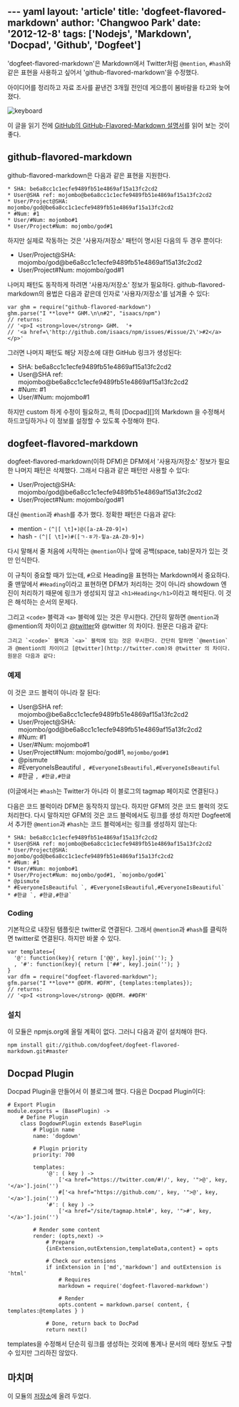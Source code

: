 --- yaml
layout: 'article'
title: 'dogfeet-flavored-markdown'
author: 'Changwoo Park'
date: '2012-12-8'
tags: ['Nodejs', 'Markdown', 'Docpad', 'Github', 'Dogfeet']
---

'dogfeet-flavored-markdown'은 Markdown에서 Twitter처럼 `@mention`, `#hash`와 같은 표현을 사용하고 싶어서 'github-flavored-markdown'을 수정했다.

아이디어를 정리하고 자료 조사를 끝낸건 3개월 전인데 게으름이 봄바람을 타고와 늦어 졌다.

![keyboard](/articles/2012/dogfeet-flavored-markdown/keyboard.png)

이 글을 읽기 전에 [GitHub의 GitHub-Flavored-Markdown 설명서][github-flavored-markdown-help]를 읽어 보는 것이 좋다.

## github-flavored-markdown

github-flavored-markdown은 다음과 같은 표현을 지원한다.

    * SHA: be6a8cc1c1ecfe9489fb51e4869af15a13fc2cd2
    * User@SHA ref: mojombo@be6a8cc1c1ecfe9489fb51e4869af15a13fc2cd2
    * User/Project@SHA: mojombo/god@be6a8cc1c1ecfe9489fb51e4869af15a13fc2cd2
    * #Num: #1
    * User/#Num: mojombo#1
    * User/Project#Num: mojombo/god#1

하지만 실제로 작동하는 것은 '사용자/저장소' 패턴이 명시된 다음의 두 경우 뿐이다:

 * User/Project@SHA: mojombo/god@be6a8cc1c1ecfe9489fb51e4869af15a13fc2cd2
 * User/Project#Num: mojombo/god#1

나머지 패턴도 동작하게 하려면 '사용자/저장소' 정보가 필요하다. github-flavored-markdown의 용법은 다음과 같은데 인자로 '사용자/저장소'를 넘겨줄 수 있다:

    var ghm = require("github-flavored-markdown")
    ghm.parse("I **love** GHM.\n\n#2", "isaacs/npm")
    // returns:
    // '<p>I <strong>love</strong> GHM.  '+
    // '<a href=\'http://github.com/isaacs/npm/issues/#issue/2\'>#2</a></p>'

그러면 나머지 패턴도 해당 저장소에 대한 GitHub 링크가 생성된다:

 * SHA: be6a8cc1c1ecfe9489fb51e4869af15a13fc2cd2
 * User@SHA ref: mojombo@be6a8cc1c1ecfe9489fb51e4869af15a13fc2cd2
 * #Num: #1
 * User/#Num: mojombo#1

하지만 custom 하게 수정이 필요하고, 특히 [Docpad][]의 Markdown 을 수정해서 하드코딩하거나 이 정보를 설정할 수 있도록 수정해야 한다.

## dogfeet-flavored-markdown

dogfeet-flavored-markdown(이하 DFM)은 DFM에서 '사용자/저장소' 정보가 필요한 나머지 패턴은 삭제했다. 그래서 다음과 같은 패턴만 사용할 수 있다:

 * User/Project@SHA: mojombo/god@be6a8cc1c1ecfe9489fb51e4869af15a13fc2cd2
 * User/Project#Num: mojombo/god#1

대신 `@mention`과 `#hash`를 추가 했다. 정확한 패턴은 다음과 같다:

 * mention - `(^|[ \t]+)@([a-zA-Z0-9]+)`
 * hash - `(^|[ \t]+)#([ㄱ-ㅎ가-힣a-zA-Z0-9]+)`

다시 말해서 줄 처음에 시작하는 `@mention`이나 앞에 공백(space, tab)문자가 있는 것만 인식한다.

이 규칙이 중요할 때가 있는데, `#`으로 Heading을 표현하는 Markdown에서 중요하다. 줄 맨앞에서 `#Heading`이라고 표현하면 DFM가 처리하는 것이 아니라 showdown 엔진이 처리하기 때문에 링크가 생성되지 않고 `<h1>Heading</h1>`이라고 해석된다. 이 것은 해석하는 순서의 문제다.

그리고 `<code>` 블럭과 `<a>` 블럭에 있는 것은 무시한다. 간단히 말하면 `@mention`과 @mention의 차이이고 [@twitter](http://twitter.com)와 @twitter 의 차이다. 원문은 다음과 같다:

    그리고 `<code>` 블럭과 `<a>` 블럭에 있는 것은 무시한다. 간단히 말하면 `@mention`과 @mention의 차이이고 [@twitter](http://twitter.com)와 @twitter 의 차이다. 원문은 다음과 같다:

### 예제

이 것은 코드 블럭이 아니라 잘 된다:

 * User@SHA ref: mojombo@be6a8cc1c1ecfe9489fb51e4869af15a13fc2cd2
 * User/Project@SHA: mojombo/god@be6a8cc1c1ecfe9489fb51e4869af15a13fc2cd2
 * #Num: #1
 * User/#Num: mojombo#1
 * User/Project#Num: mojombo/god#1, `mojombo/god#1`
 * @pismute
 * #EveryoneIsBeautiful `, #EveryoneIsBeautiful,#EveryoneIsBeautiful`
 * #한글 `, #한글,#한글`

(이글에서는 `#hash`는 Twitter가 아니라 이 블로그의 tagmap 페이지로 연결된다.)

다음은 코드 블럭이라 DFM은 동작하지 않는다. 하지만 GFM의 것은 코드 블럭의 것도 처리한다. 다시 말하지만 GFM의 것은 코드 블럭에서도 링크를 생성 하지만 Dogfeet에서 추가한 `@mention`과  `#hash`는 코드 블럭에서는 링크를 생성하지 않는다:

    * SHA: be6a8cc1c1ecfe9489fb51e4869af15a13fc2cd2
    * User@SHA ref: mojombo@be6a8cc1c1ecfe9489fb51e4869af15a13fc2cd2
    * User/Project@SHA: mojombo/god@be6a8cc1c1ecfe9489fb51e4869af15a13fc2cd2
    * #Num: #1
    * User/#Num: mojombo#1
    * User/Project#Num: mojombo/god#1, `mojombo/god#1`
    * @pismute
    * #EveryoneIsBeautiful `, #EveryoneIsBeautiful,#EveryoneIsBeautiful`
    * #한글 `, #한글,#한글`

### Coding

기본적으로 내장된 템플릿은 twitter로 연결된다. 그래서 `@mention`과 `#hash`를 클릭하면 twitter로 연결된다. 하지만 바꿀 수 있다.

    var templates={
      '@': function(key){ return ['@@', key].join(''); }
      , '#': function(key){ return ['##', key].join(''); }
    }
    var dfm = require("dogfeet-flavored-markdown");
    gfm.parse("I **love** @DFM. #DFM", {templates:templates});
    // returns:
    // '<p>I <strong>love</strong> @@DFM. ##DFM'


### 설치

이 모듈은 npmjs.org에 올릴 계획이 없다. 그러니 다음과 같이 설치해야 한다.

    npm install git://github.com/dogfeet/dogfeet-flavored-markdown.git#master

## Docpad Plugin

Docpad Plugin을 만들어서 이 블로그에 했다. 다음은 Docpad Plugin이다:

    # Export Plugin
    module.exports = (BasePlugin) ->
        # Define Plugin
        class DogdownPlugin extends BasePlugin
            # Plugin name
            name: 'dogdown'

            # Plugin priority
            priority: 700 

            templates:
                '@': ( key ) ->
                    ['<a href="https://twitter.com/#!/', key, '">@', key, '</a>'].join('')
                    #['<a href="https://github.com/', key, '">@', key, '</a>'].join('')
                '#': ( key ) ->
                    ['<a href="/site/tagmap.html#', key, '">#', key, '</a>'].join('')

            # Render some content
            render: (opts,next) ->
                # Prepare
                {inExtension,outExtension,templateData,content} = opts

                # Check our extensions
                if inExtension in ['md','markdown'] and outExtension is 'html'
                    # Requires
                    markdown = require('dogfeet-flavored-markdown')

                    # Render
                    opts.content = markdown.parse( content, { templates:@templates } ) 

                # Done, return back to DocPad
                return next()

templates을 수정해서 단순히 링크를 생성하는 것외에 통계나 문서의 메타 정보도 구할 수 있지만 그리하진 않았다.

## 마치며

 이 모듈의 [저장소][dogfeet-flavored-markdown]에 올려 두었다.

[showdown]: http://www.showdown.im/
[dogfeet-flavored-markdown]: https://github.com/dogfeet/dogfeet-flavored-markdown
[github-flavored-markdown-help]: http://github.github.com/github-flavored-markdown/
[isaacs-flavored-markdown]: https://github.com/isaacs/github-flavored-markdown
[github-flavored-markdown]: https://github.com/github/github-flavored-markdown

